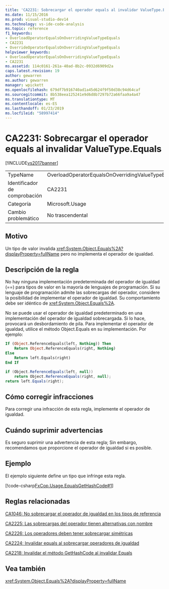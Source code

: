 ```yaml
---
title: 'CA2231: Sobrecargar el operador equals al invalidar ValueType.Equals | Documentos de Microsoft'
ms.date: 11/15/2016
ms.prod: visual-studio-dev14
ms.technology: vs-ide-code-analysis
ms.topic: reference
f1_keywords:
- OverloadOperatorEqualsOnOverridingValueTypeEquals
- CA2231
- OverrideOperatorEqualsOnOverridingValueTypeEquals
helpviewer_keywords:
- OverloadOperatorEqualsOnOverridingValueTypeEquals
- CA2231
ms.assetid: 114c0161-261a-40ad-8b2c-0932d6909d2a
caps.latest.revision: 19
author: gewarren
ms.author: gewarren
manager: wpickett
ms.openlocfilehash: 679df7b916740ad1a45d624f9f50d38c94d64caf
ms.sourcegitcommit: 8b538eea125241e9d6d8b7297b72a66faa9a4a47
ms.translationtype: MT
ms.contentlocale: es-ES
ms.lasthandoff: 01/23/2019
ms.locfileid: "58997414"
---
```

# <a name="ca2231-overload-operator-equals-on-overriding-valuetypeequals"></a>CA2231: Sobrecargar el operador equals al invalidar ValueType.Equals
[!INCLUDE[vs2017banner](../includes/vs2017banner.md)]

|||
|-|-|
|TypeName|OverloadOperatorEqualsOnOverridingValueTypeEquals|
|Identificador de comprobación|CA2231|
|Categoría|Microsoft.Usage|
|Cambio problemático|No trascendental|

## <a name="cause"></a>Motivo
 Un tipo de valor invalida <xref:System.Object.Equals%2A?displayProperty=fullName> pero no implementa el operador de igualdad.

## <a name="rule-description"></a>Descripción de la regla
 No hay ninguna implementación predeterminada del operador de igualdad (==) para tipos de valor en la mayoría de lenguajes de programación. Si su lenguaje de programación admite las sobrecargas del operador, considere la posibilidad de implementar el operador de igualdad. Su comportamiento debe ser idéntico de <xref:System.Object.Equals%2A>.

 No se puede usar el operador de igualdad predeterminado en una implementación del operador de igualdad sobrecargada. Si lo hace, provocará un desbordamiento de pila. Para implementar el operador de igualdad, utilice el método Object.Equals en su implementación. Por ejemplo:

```vb
If (Object.ReferenceEquals(left, Nothing)) Then
    Return Object.ReferenceEquals(right, Nothing)
Else
    Return left.Equals(right)
End If
```

```csharp
if (Object.ReferenceEquals(left, null))
    return Object.ReferenceEquals(right, null);
return left.Equals(right);
```

## <a name="how-to-fix-violations"></a>Cómo corregir infracciones
 Para corregir una infracción de esta regla, implemente el operador de igualdad.

## <a name="when-to-suppress-warnings"></a>Cuándo suprimir advertencias
 Es seguro suprimir una advertencia de esta regla; Sin embargo, recomendamos que proporcione el operador de igualdad si es posible.

## <a name="example"></a>Ejemplo
 El ejemplo siguiente define un tipo que infringe esta regla.

 [!code-csharp[FxCop.Usage.EqualsGetHashCode#1](../snippets/csharp/VS_Snippets_CodeAnalysis/FxCop.Usage.EqualsGetHashCode/cs/FxCop.Usage.EqualsGetHashCode.cs#1)]

## <a name="related-rules"></a>Reglas relacionadas
 [CA1046: No sobrecargar el operador de igualdad en los tipos de referencia](../code-quality/ca1046-do-not-overload-operator-equals-on-reference-types.md)

 [CA2225: Las sobrecargas del operador tienen alternativas con nombre](../code-quality/ca2225-operator-overloads-have-named-alternates.md)

 [CA2226: Los operadores deben tener sobrecargar simétricas](../code-quality/ca2226-operators-should-have-symmetrical-overloads.md)

 [CA2224: Invalidar equals al sobrecargar operadores de igualdad](../code-quality/ca2224-override-equals-on-overloading-operator-equals.md)

 [CA2218: Invalidar el método GetHashCode al invalidar Equals](../code-quality/ca2218-override-gethashcode-on-overriding-equals.md)

## <a name="see-also"></a>Vea también
 <xref:System.Object.Equals%2A?displayProperty=fullName>
